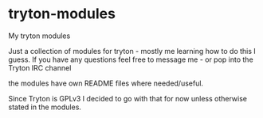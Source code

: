 # tryton-modules
My tryton modules

Just a collection of modules for tryton - mostly me learning how to do this I guess.
If you have any questions feel free to message me - or pop into the Tryton IRC channel

the modules have own README files where needed/useful.

Since Tryton is GPLv3 I decided to go with that for now unless otherwise stated in the modules.
